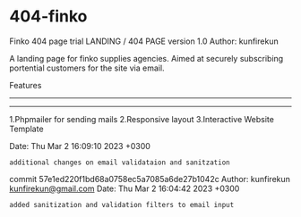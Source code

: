 # 404-finko
Finko 404 page trial
LANDING / 404 PAGE version 1.0
Author: kunfirekun 

A landing page for finko supplies agencies. Aimed at securely subscribing portential customers for the site via email.

Features
_________
_________

1.Phpmailer for sending mails
2.Responsive layout
3.Interactive Website Template


Date:   Thu Mar 2 16:09:10 2023 +0300

    additional changes on email validataion and sanitzation

commit 57e1ed220f1bd68a0758ec5a7085a6de27b1042c
Author: kunfirekun <kunfirekun@gmail.com>
Date:   Thu Mar 2 16:04:42 2023 +0300

    added sanitization and validation filters to email input


    
